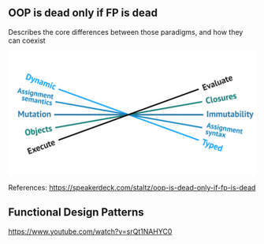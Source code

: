 ## OOP is dead only if FP is dead
Describes the core differences between those paradigms, and how they can coexist

![FP vs OOP](public/fp-vs-oop.png)

References:
https://speakerdeck.com/staltz/oop-is-dead-only-if-fp-is-dead

## Functional Design Patterns


https://www.youtube.com/watch?v=srQt1NAHYC0
